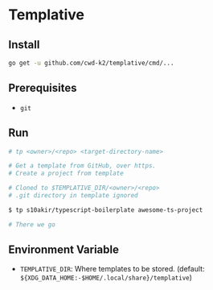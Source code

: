 # Templative

## Install

```sh
go get -u github.com/cwd-k2/templative/cmd/...
```

## Prerequisites

- `git`

## Run

```sh
# tp <owner>/<repo> <target-directory-name>

# Get a template from GitHub, over https.
# Create a project from template

# Cloned to $TEMPLATIVE_DIR/<owner>/<repo>
# .git directory in template ignored

$ tp s10akir/typescript-boilerplate awesome-ts-project

# There we go
```

## Environment Variable

- `TEMPLATIVE_DIR`: Where templates to be stored. (default: `${XDG_DATA_HOME:-$HOME/.local/share}/templative`)
